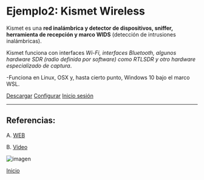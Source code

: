 # Ejemplo2: Kismet Wireless

Kismet es una **red inalámbrica y detector de dispositivos, sniffer, herramienta de recepción y marco WIDS** (detección de intrusiones inalámbricas).

Kismet funciona con interfaces *Wi-Fi, interfaces Bluetooth, algunos hardware SDR (radio definida por software) como RTLSDR y otro hardware especializado de captura*.

-Funciona en Linux, OSX y, hasta cierto punto, Windows 10 bajo el marco WSL.


[Descargar](https://www.kismetwireless.net/downloads/)
[Configurar](https://www.kismetwireless.net/docs/readme/config_files/)
[Inicio sesión](https://www.kismetwireless.net/docs/readme/logging/)

----------------------------------------

## Referencias:
A. [WEB](https://www.kismetwireless.net/)

B. [Vídeo](https://www.youtube.com/watch?v=Pa5aLfpu3t4&feature=youtu.be)

![imagen](https://cdn.darknet.org.uk/wp-content/uploads/2008/02/Kismet-Download-Wireless-Network-Hacking-Sniffing-Monitoring-640x386.jpg)

[Inicio](https://github.com/estebancr1993/kali-linux/blob/master/README.md)


